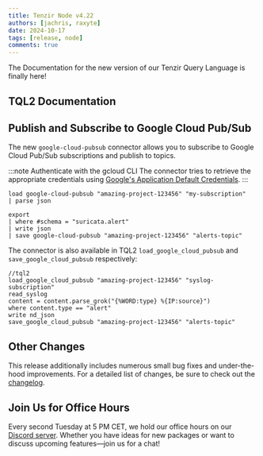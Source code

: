 ```yaml
---
title: Tenzir Node v4.22
authors: [jachris, raxyte]
date: 2024-10-17
tags: [release, node]
comments: true
---
```


The Documentation for the new version of our Tenzir Query Language is finally here!

<!-- ![Tenzir Node v4.22](tenzir-node-v4.21.excalidraw.svg) -->

[github-release]: https://github.com/tenzir/tenzir/releases/tag/v4.22.0

<!-- truncate -->

## TQL2 Documentation


## Publish and Subscribe to Google Cloud Pub/Sub

The new `google-cloud-pubsub` connector allows you to subscribe to
Google Cloud Pub/Sub subscriptions and publish to topics.

:::note Authenticate with the gcloud CLI
The connector tries to retrieve the appropriate credentials using
[Google's Application Default Credentials](https://google.aip.dev/auth/4110).
:::

```text{0} title="Subscribe to 'my-subscription'"
load google-cloud-pubsub "amazing-project-123456" "my-subscription"
| parse json
```

```text{0} title="Export all 'suricata.alert' events to 'alerts-topic'"
export
| where #schema = "suricata.alert"
| write json
| save google-cloud-pubsub "amazing-project-123456" "alerts-topic"
```

The connector is also available in TQL2 `load_google_cloud_pubsub` and
`save_google_cloud_pubsub` respectively:

```tql title="Using Tenzir to filter and translate events"
//tql2
load_google_cloud_pubsub "amazing-project-123456" "syslog-subscription"
read_syslog
content = content.parse_grok("{%WORD:type} %{IP:source}")
where content.type == "alert"
write nd_json
save_google_cloud_pubsub "amazing-project-123456" "alerts-topic"
```

## Other Changes

This release additionally includes numerous small bug fixes and under-the-hood
improvements. For a detailed list of changes, be sure to check out the
[changelog][changelog].

## Join Us for Office Hours

Every second Tuesday at 5 PM CET, we hold our office hours on our
[Discord server][discord]. Whether you have ideas for new packages or want to
discuss upcoming features—join us for a chat!

[discord]: /discord
[changelog]: /changelog#v4210
